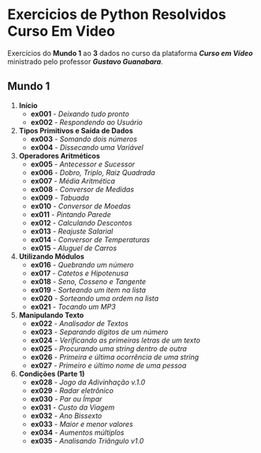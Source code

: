 # Exercicios de Python Resolvidos Curso Em Video
 Exercícios do __Mundo 1__ ao __3__ dados no curso da plataforma __*Curso em Vídeo*__ ministrado pelo professor __*Gustavo Guanabara*__.

## Mundo 1
 
1. __Início__
   * __ex001__ - *Deixando tudo pronto*
   * __ex002__ - *Respondendo ao Usuário*
2. __Tipos Primitivos e Saída de Dados__
   * __ex003__ - *Somando dois números*
   * __ex004__ - *Dissecando uma Variável*
3. __Operadores Aritméticos__
   * __ex005__ - *Antecessor e Sucessor*
   * __ex006__ - *Dobro, Triplo, Raiz Quadrada*
   * __ex007__ - *Média Aritmética*
   * __ex008__ - *Conversor de Medidas*
   * __ex009__ - *Tabuada*
   * __ex010__ - *Conversor de Moedas*
   * __ex011__ - *Pintando Parede*
   * __ex012__ - *Calculando Descontos*
   * __ex013__ - *Reajuste Salarial*
   * __ex014__ - *Conversor de Temperaturas*
   * __ex015__ - *Aluguel de Carros*
4. __Utilizando Módulos__
   * __ex016__ - *Quebrando um número*
   * __ex017__ - *Catetos e Hipotenusa*
   * __ex018__ - *Seno, Cosseno e Tangente*
   * __ex019__ - *Sorteando um item na lista*
   * __ex020__ - *Sorteando uma ordem na lista*
   * __ex021__ - *Tocando um MP3*
5. __Manipulando Texto__
   * __ex022__ - *Analisador de Textos*
   * __ex023__ - *Separando dígitos de um número*
   * __ex024__ - *Verificando as primeiras letras de um texto*
   * __ex025__ - *Procurando uma string dentro de outra*
   * __ex026__ - *Primeira e última ocorrência de uma string*
   * __ex027__ - *Primeiro e último nome de uma pessoa*
6. __Condições (Parte 1)__
   * __ex028__ - *Jogo da Adivinhação v.1.0*
   * __ex029__ - *Radar eletrônico*
   * __ex030__ - *Par ou Ímpar*
   * __ex031__ - *Custo da Viagem*
   * __ex032__ - *Ano Bissexto*
   * __ex033__ - *Maior e menor valores*
   * __ex034__ - *Aumentos múltiplos*
   * __ex035__ - *Analisando Triângulo v1.0*
